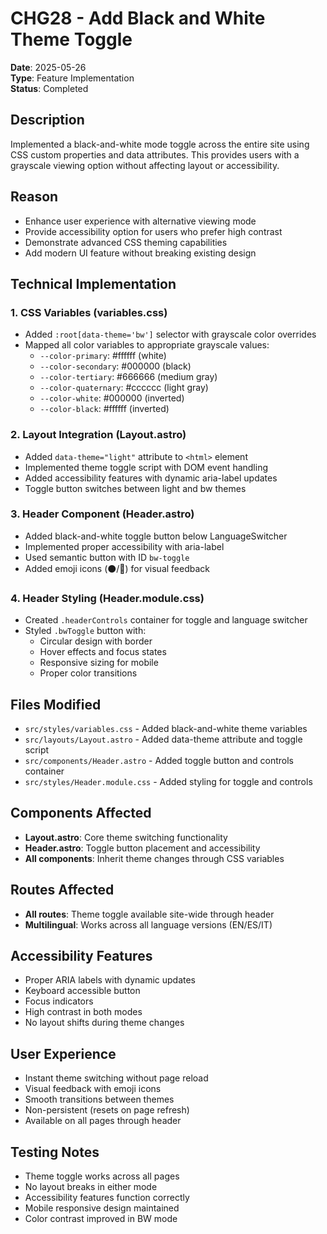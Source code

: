 # CHG28 - Add Black and White Theme Toggle

**Date**: 2025-05-26  
**Type**: Feature Implementation  
**Status**: Completed

## Description
Implemented a black-and-white mode toggle across the entire site using CSS custom properties and data attributes. This provides users with a grayscale viewing option without affecting layout or accessibility.

## Reason
- Enhance user experience with alternative viewing mode
- Provide accessibility option for users who prefer high contrast
- Demonstrate advanced CSS theming capabilities
- Add modern UI feature without breaking existing design

## Technical Implementation

### 1. CSS Variables (variables.css)
- Added `:root[data-theme='bw']` selector with grayscale color overrides
- Mapped all color variables to appropriate grayscale values:
  - `--color-primary`: #ffffff (white)
  - `--color-secondary`: #000000 (black)
  - `--color-tertiary`: #666666 (medium gray)
  - `--color-quaternary`: #cccccc (light gray)
  - `--color-white`: #000000 (inverted)
  - `--color-black`: #ffffff (inverted)

### 2. Layout Integration (Layout.astro)
- Added `data-theme="light"` attribute to `<html>` element
- Implemented theme toggle script with DOM event handling
- Added accessibility features with dynamic aria-label updates
- Toggle button switches between light and bw themes

### 3. Header Component (Header.astro)
- Added black-and-white toggle button below LanguageSwitcher
- Implemented proper accessibility with aria-label
- Used semantic button with ID `bw-toggle`
- Added emoji icons (⚫/🎨) for visual feedback

### 4. Header Styling (Header.module.css)
- Created `.headerControls` container for toggle and language switcher
- Styled `.bwToggle` button with:
  - Circular design with border
  - Hover effects and focus states
  - Responsive sizing for mobile
  - Proper color transitions

## Files Modified
- `src/styles/variables.css` - Added black-and-white theme variables
- `src/layouts/Layout.astro` - Added data-theme attribute and toggle script
- `src/components/Header.astro` - Added toggle button and controls container
- `src/styles/Header.module.css` - Added styling for toggle and controls

## Components Affected
- **Layout.astro**: Core theme switching functionality
- **Header.astro**: Toggle button placement and accessibility
- **All components**: Inherit theme changes through CSS variables

## Routes Affected
- **All routes**: Theme toggle available site-wide through header
- **Multilingual**: Works across all language versions (EN/ES/IT)

## Accessibility Features
- Proper ARIA labels with dynamic updates
- Keyboard accessible button
- Focus indicators
- High contrast in both modes
- No layout shifts during theme changes

## User Experience
- Instant theme switching without page reload
- Visual feedback with emoji icons
- Smooth transitions between themes
- Non-persistent (resets on page refresh)
- Available on all pages through header

## Testing Notes
- Theme toggle works across all pages
- No layout breaks in either mode
- Accessibility features function correctly
- Mobile responsive design maintained
- Color contrast improved in BW mode 